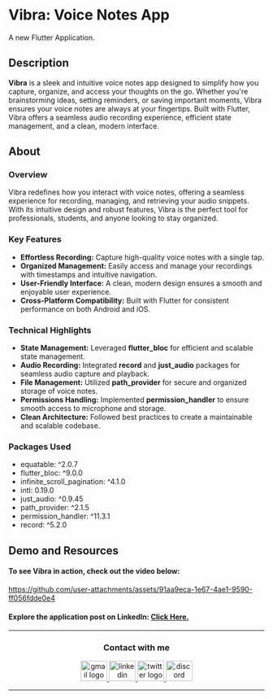 # Vibra: Voice Notes App
A new Flutter Application.


## Description

**Vibra** is a sleek and intuitive voice notes app designed to simplify how you capture, organize, and access your thoughts on the go. Whether you're brainstorming ideas, setting reminders, or saving important moments, Vibra ensures your voice notes are always at your fingertips. Built with Flutter, Vibra offers a seamless audio recording experience, efficient state management, and a clean, modern interface.


## About

### Overview

Vibra redefines how you interact with voice notes, offering a seamless experience for recording, managing, and retrieving your audio snippets. With its intuitive design and robust features, Vibra is the perfect tool for professionals, students, and anyone looking to stay organized.


### Key Features

- **Effortless Recording:** Capture high-quality voice notes with a single tap.
- **Organized Management:** Easily access and manage your recordings with timestamps and intuitive navigation.
- **User-Friendly Interface:** A clean, modern design ensures a smooth and enjoyable user experience.
- **Cross-Platform Compatibility:** Built with Flutter for consistent performance on both Android and iOS.


### Technical Highlights

- **State Management:** Leveraged **flutter_bloc** for efficient and scalable state management.
- **Audio Recording:** Integrated **record** and **just_audio** packages for seamless audio capture and playback.
- **File Management:** Utilized **path_provider** for secure and organized storage of voice notes.
- **Permissions Handling:** Implemented **permission_handler** to ensure smooth access to microphone and storage.
- **Clean Architecture:** Followed best practices to create a maintainable and scalable codebase.


### Packages Used

- equatable: ^2.0.7
- flutter_bloc: ^9.0.0
- infinite_scroll_pagination: ^4.1.0
- intl: 0.19.0
- just_audio: ^0.9.45
- path_provider: ^2.1.5
- permission_handler: ^11.3.1
- record: ^5.2.0



## Demo and Resources
#### To see **Vibra** in action, check out the video below:
https://github.com/user-attachments/assets/91aa9eca-1e67-4ae1-9590-ff056fdde0e4


#### Explore the application post on LinkedIn: <a target="_blank" href="*************"> Click Here. </a>

-----

<h3 align="center">
    Contact with me
</h3>

<div align="center">
  <a href="mailto:a7medhanyshokry@gmail.com" target="_blank">
    <img src="https://skillicons.dev/icons?i=gmail&theme=light" width="52" height="40" alt="gmail logo"/> 
  </a>
  <a href="https://www.linkedin.com/in/theahmedhany/" target="_blank">
    <img src="https://skillicons.dev/icons?i=linkedin&theme=dark" width="52" height="40" alt="linkedin logo"/>
  </a>
  <a href="https://x.com/theahmedhany" target="_blank">
    <img src="https://skillicons.dev/icons?i=twitter&theme=dark" width="52" height="40" alt="twitter logo"/>
  </a>
  <a href="https://discord.gg/wPFYxGFA" target="_blank">
    <img src="https://skillicons.dev/icons?i=discord&theme=dark" width="52" height="40" alt="discord logo"/>
  </a>
</div>

-----

